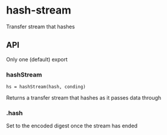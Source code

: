# hash-stream
Transfer stream that hashes

## API

Only one (default) export

### hashStream
`hs = hashStream(hash, conding)`

Returns a transfer stream that hashes as it passes data through

### .hash
Set to the encoded digest once the stream has ended
